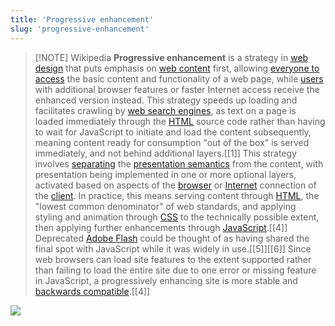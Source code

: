 ```yaml
---
title: 'Progressive enhancement'
slug: 'progressive-enhancement'
---
```



> [!NOTE] Wikipedia
> **Progressive enhancement** is a strategy in [web design](https://en.wikipedia.org/wiki/Web_design "Web design") that puts emphasis on [web content](https://en.wikipedia.org/wiki/Web_content "Web content") first, allowing [everyone to access](https://en.wikipedia.org/wiki/Universal_design "Universal design") the basic content and functionality of a web page, while [users](https://en.wikipedia.org/wiki/User_\(computing\) "User (computing)") with additional browser features or faster Internet access receive the enhanced version instead. This strategy speeds up loading and facilitates crawling by [web search engines](https://en.wikipedia.org/wiki/Web_search_engine "Web search engine"), as text on a page is loaded immediately through the [HTML](https://en.wikipedia.org/wiki/HTML "HTML") source code rather than having to wait for JavaScript to initiate and load the content subsequently, meaning content ready for consumption "out of the box" is served immediately, and not behind additional layers.[[1]] 
> This strategy involves [separating](https://en.wikipedia.org/wiki/Separation_of_concerns "Separation of concerns") the [presentation semantics](https://en.wikipedia.org/wiki/Presentation_semantics "Presentation semantics") from the content, with presentation being implemented in one or more optional layers, activated based on aspects of the [browser](https://en.wikipedia.org/wiki/Web_browser "Web browser") or [Internet](https://en.wikipedia.org/wiki/Internet "Internet") connection of the [client](https://en.wikipedia.org/wiki/Client_\(computing\) "Client (computing)"). In practice, this means serving content through [HTML](https://en.wikipedia.org/wiki/HTML "HTML"), the "lowest common denominator" of web standards, and applying styling and animation through [CSS](https://en.wikipedia.org/wiki/CSS "CSS") to the technically possible extent, then applying further enhancements through [JavaScript](https://en.wikipedia.org/wiki/JavaScript "JavaScript").[[4]] Deprecated [Adobe Flash](https://en.wikipedia.org/wiki/Adobe_Flash "Adobe Flash") could be thought of as having shared the final spot with JavaScript while it was widely in use.[[5]][[6]] Since web browsers can load site features to the extent supported rather than failing to load the entire site due to one error or missing feature in JavaScript, a progressively enhancing site is more stable and [backwards compatible](https://en.wikipedia.org/wiki/Backwards_compatible "Backwards compatible").[[4]]

![](https://static.meri.garden/a7666a8bd288b52486f8514af016725b.png)

